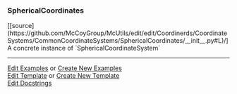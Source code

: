 ### <a id="McUtils.Coordinerds.CoordinateSystems.CommonCoordinateSystems.SphericalCoordinates">SphericalCoordinates</a> 
<div class="docs-source-link" markdown="1">
[[source](https://github.com/McCoyGroup/McUtils/edit/edit/Coordinerds/CoordinateSystems/CommonCoordinateSystems/SphericalCoordinates/__init__.py#L)/]
</div>
A concrete instance of `SphericalCoordinateSystem`



___

[Edit Examples](https://github.com/McCoyGroup/McUtils/edit/edit/ci/examples/McUtils/Coordinerds/CoordinateSystems/CommonCoordinateSystems/SphericalCoordinates.md) or 
[Create New Examples](https://github.com/McCoyGroup/McUtils/new/edit/?filename=ci/examples/McUtils/Coordinerds/CoordinateSystems/CommonCoordinateSystems/SphericalCoordinates.md) <br/>
[Edit Template](https://github.com/McCoyGroup/McUtils/edit/edit/ci/docs/McUtils/Coordinerds/CoordinateSystems/CommonCoordinateSystems/SphericalCoordinates.md) or 
[Create New Template](https://github.com/McCoyGroup/McUtils/new/edit/?filename=ci/docs/templates/McUtils/Coordinerds/CoordinateSystems/CommonCoordinateSystems/SphericalCoordinates.md) <br/>
[Edit Docstrings](https://github.com/McCoyGroup/McUtils/edit/edit/Coordinerds/CoordinateSystems/CommonCoordinateSystems/SphericalCoordinates/__init__.py#L?message=Update%20Docs)

